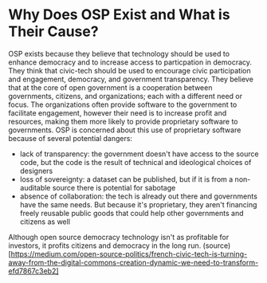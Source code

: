 # Why Does OSP Exist and What is Their Cause?

OSP exists because they believe that technology should be used to enhance
democracy and to increase access to particpation in democracy. They think that
civic-tech should be used to encourage civic participation and engagement, 
democracy, and government transparency. They believe that at the core of open
government is a cooperation between governments, citizens, and organizations; 
each with a different need or focus. The organizations often provide software to
the government to facilitate engagement, however their need is to increase 
profit and resources, making them more likely to provide proprietary software to
governments. OSP is concerned about this use of proprietary software
because of several potential dangers:
* lack of transparency: the government doesn't have access to the source code,
but the code is the result of technical and ideological choices of designers
* loss of sovereignty: a dataset can be published, but if it is from a 
non-auditable source there is potential for sabotage
* absence of collaboration: the tech is already out there and governments have
the same needs. But because it's proprietary, they aren't financing freely 
reusable public goods that could help other governments and citizens as well

Although open source democracy technology isn't as profitable for investors, it
profits citizens and democracy in the long run. 
(source)[https://medium.com/open-source-politics/french-civic-tech-is-turning-away-from-the-digital-commons-creation-dynamic-we-need-to-transform-efd7867c3eb2]
